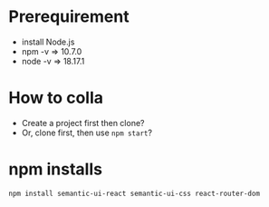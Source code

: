 # Prerequirement
* install Node.js
* npm -v => 10.7.0
* node -v => 18.17.1

# How to colla
* Create a project first then clone?
* Or, clone first, then use `npm start`?

# npm installs
```
npm install semantic-ui-react semantic-ui-css react-router-dom
```
